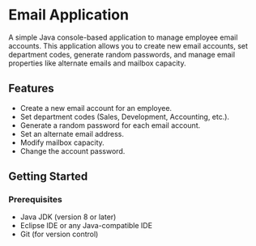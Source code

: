 # Email Application

A simple Java console-based application to manage employee email accounts. This application allows you to create new email accounts, set department codes, generate random passwords, and manage email properties like alternate emails and mailbox capacity.

## Features

- Create a new email account for an employee.
- Set department codes (Sales, Development, Accounting, etc.).
- Generate a random password for each email account.
- Set an alternate email address.
- Modify mailbox capacity.
- Change the account password.

## Getting Started

### Prerequisites

- Java JDK (version 8 or later)
- Eclipse IDE or any Java-compatible IDE
- Git (for version control)

